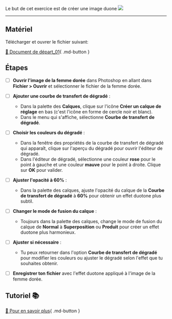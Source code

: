 
<style>.md-footer{display:none;}</style>
<style>.md-headher{display:none;}</style>

Le but de cet exercice est de créer une image duone
![](../assets/image/17_femme_duotone.png)
***

## Matériel

Télécharger et ouvrer le fichier suivant:

[📁 Document de départ_01](../assets/image/17_femme_dore.png){ .md-button }   <br>   



## Étapes

- [ ] **Ouvrir l'image de la femme dorée** dans Photoshop en allant dans **Fichier > Ouvrir** et sélectionner le fichier de la femme dorée.
- [ ] **Ajouter une courbe de transfert de dégradé** :
  - Dans la palette des **Calques**, clique sur l'icône **Créer un calque de réglage** en bas (c'est l'icône en forme de cercle noir et blanc).
  - Dans le menu qui s'affiche, sélectionne **Courbe de transfert de dégradé**.
- [ ] **Choisir les couleurs du dégradé** :
  - Dans la fenêtre des propriétés de la courbe de transfert de dégradé qui apparaît, clique sur l'aperçu du dégradé pour ouvrir l'éditeur de dégradé.
  - Dans l'éditeur de dégradé, sélectionne une couleur **rose** pour le point à gauche et une couleur **mauve** pour le point à droite. Clique sur **OK** pour valider.
- [ ] **Ajuster l'opacité à 60%** :
  - Dans la palette des calques, ajuste l'opacité du calque de la **Courbe de transfert de dégradé** à **60%** pour obtenir un effet duotone plus subtil.
- [ ] **Changer le mode de fusion du calque** :
  - Toujours dans la palette des calques, change le mode de fusion du calque de **Normal** à **Superposition** ou **Produit** pour créer un effet duotone plus harmonieux.
- [ ] **Ajuster si nécessaire** :
  - Tu peux retourner dans l'option **Courbe de transfert de dégradé** pour modifier les couleurs ou ajuster le dégradé selon l'effet que tu souhaites obtenir.
- [ ] **Enregistrer ton fichier** avec l'effet duotone appliqué à l'image de la femme dorée.




## Tutoriel 📚

[📖 Pour en savoir plus](https://cmontmorency365-my.sharepoint.com/:v:/g/personal/flpilote_cmontmorency_qc_ca/ESjs1Gic-T5AhWknoADFsGsBwjWSylWoyII0fFNbOAdX9w?nav=eyJyZWZlcnJhbEluZm8iOnsicmVmZXJyYWxBcHAiOiJPbmVEcml2ZUZvckJ1c2luZXNzIiwicmVmZXJyYWxBcHBQbGF0Zm9ybSI6IldlYiIsInJlZmVycmFsTW9kZSI6InZpZXciLCJyZWZlcnJhbFZpZXciOiJNeUZpbGVzTGlua0NvcHkifX0&e=zJ5xpr){ .md-button }   <br>
